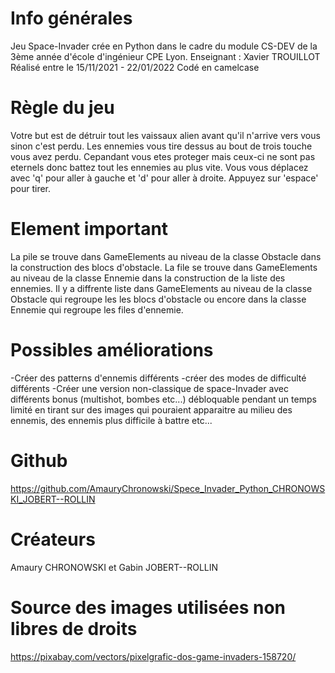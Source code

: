 # Info générales
Jeu Space-Invader crée en Python dans le cadre du module CS-DEV de la 3ème année d'école d'ingénieur CPE Lyon.
Enseignant : Xavier TROUILLOT
Réalisé entre le 15/11/2021 - 22/01/2022
Codé en camelcase

# Règle du jeu
Votre but est de détruir tout les vaissaux alien avant qu'il n'arrive vers vous sinon c'est perdu. Les ennemies vous tire dessus au bout de trois touche vous avez perdu. Cepandant vous etes proteger mais ceux-ci ne sont pas eternels donc battez tout les ennemies au plus vite.
Vous vous déplacez avec 'q' pour aller à gauche et 'd' pour aller à droite. Appuyez sur 'espace' pour tirer.

# Element important
La pile se trouve dans GameElements au niveau de la classe Obstacle dans la construction des blocs d'obstacle.
La file se trouve dans GameElements au niveau de la classe Ennemie dans la construction de la liste des ennemies.
Il y a diffrente liste dans GameElements au niveau de la classe Obstacle qui regroupe les les blocs d'obstacle ou encore dans la classe Ennemie qui regroupe les files d'ennemie.

# Possibles améliorations
-Créer des patterns d'ennemis différents
-créer des modes de difficulté différents 
-Créer une version non-classique de space-Invader avec différents bonus (multishot, bombes etc...) débloquable pendant un temps limité en tirant sur des images qui pouraient apparaitre au milieu des ennemis, des  ennemis plus difficile à battre etc... 

# Github
https://github.com/AmauryChronowski/Spece_Invader_Python_CHRONOWSKI_JOBERT--ROLLIN


# Créateurs
Amaury CHRONOWSKI et Gabin JOBERT--ROLLIN


# Source des images utilisées non libres de droits 
https://pixabay.com/vectors/pixelgrafic-dos-game-invaders-158720/

